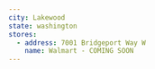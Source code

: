 ```yaml
---
city: Lakewood
state: washington
stores:
  - address: 7001 Bridgeport Way W
    name: Walmart - COMING SOON
---
```

